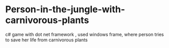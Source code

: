 # Person-in-the-jungle-with-carnivorous-plants

c# game with dot net framework , used windows frame, where person tries to save her life from carnivorous plants
